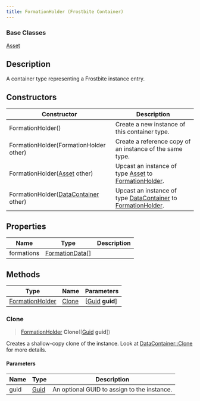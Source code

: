 ```yaml
---
title: FormationHolder (Frostbite Container)
---
```

### Base Classes

[Asset](Asset)

## Description

A container type representing a Frostbite instance entry.

## Constructors

| Constructor                                                                | Description                                                                                                           |
| -------------------------------------------------------------------------- | --------------------------------------------------------------------------------------------------------------------- |
| FormationHolder()                                                          | Create a new instance of this container type.                                                                         |
| FormationHolder(FormationHolder other)                                     | Create a reference copy of an instance of the same type.                                                              |
| FormationHolder([Asset](Asset) other)                                      | Upcast an instance of type [Asset](Asset) to [FormationHolder](FormationHolder).                                      |
| FormationHolder([DataContainer](/vext/ref/cls/shr/datacontainer) other) | Upcast an instance of type [DataContainer](/vext/ref/cls/shr/datacontainer) to [FormationHolder](FormationHolder). |

## Properties

| Name       | Type                               | Description |
| ---------- | ---------------------------------- | ----------- |
| formations | [FormationData](FormationData)\[\] |             |

## Methods

| Type                               | Name            | Parameters                                     |
| ---------------------------------- | --------------- | ---------------------------------------------- |
| [FormationHolder](FormationHolder) | [Clone](#clone) | \[[Guid](/vext/ref/cls/shr/guid) **guid**\] |

### Clone

> [FormationHolder](FormationHolder) **Clone**(\[[Guid](/vext/ref/cls/shr/guid) **guid**\])

Creates a shallow-copy clone of the instance. Look at [DataContainer::Clone](/vext/ref/cls/shr/datacontainer#clone) for more details.

#### Parameters

| Name | Type         | Description                                 |
| ---- | ------------ | ------------------------------------------- |
| guid | [Guid](Guid) | An optional GUID to assign to the instance. |
